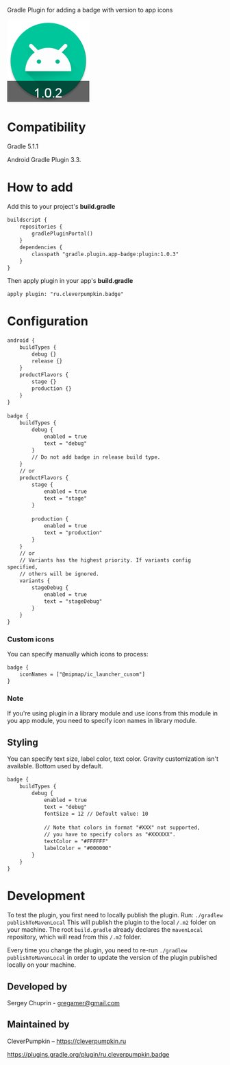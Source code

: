 Gradle Plugin for adding a badge with version to app icons

![alt text](img/ic_launcher_round.png)

# Compatibility
Gradle 5.1.1

Android Gradle Plugin 3.3.
# How to add
Add this to your project's **build.gradle**
```
buildscript {
    repositories {
        gradlePluginPortal()
    }
    dependencies {
        classpath "gradle.plugin.app-badge:plugin:1.0.3"
    }
}
```
Then apply plugin in your app's **build.gradle**
```
apply plugin: "ru.cleverpumpkin.badge"
```

# Configuration
```
android {
    buildTypes {
        debug {}
        release {}
    }
    productFlavors {
        stage {}
        production {}
    }
}

badge {
    buildTypes {
        debug {
            enabled = true
            text = "debug"
        }
        // Do not add badge in release build type.
    }
    // or
    productFlavors {
        stage {
            enabled = true
            text = "stage"
        }

        production {
            enabled = true
            text = "production"
        }
    }
    // or
    // Variants has the highest priority. If variants config specified,
    // others will be ignored.
    variants {
        stageDebug {
            enabled = true
            text = "stageDebug"
        }
    }
}
```
### Custom icons
You can specify manually which icons to process:
```
badge {
    iconNames = ["@mipmap/ic_launcher_cusom"]
}
```

### Note
If you're using plugin in a library module and use icons from this
module in you app module, you need to specify icon names in library
module.

## Styling
You can specify text size, label color, text color.
Gravity customization isn't available. Bottom used by default.
```
badge {
    buildTypes {
        debug {
            enabled = true
            text = "debug"
            fontSize = 12 // Default value: 10
            
            // Note that colors in format "#XXX" not supported,
            // you have to specify colors as "#XXXXXX".
            textColor = "#FFFFFF"
            labelColor = "#000000"
        }
    }
}
```

# Development

To test the plugin, you first need to locally publish the plugin.
Run: `./gradlew publishToMavenLocal`
This will publish the plugin to the local `/.m2` folder on your machine.
The root `build.gradle` already declares the `mavenLocal` repository, which will read from this `/.m2` folder.

Every time you change the plugin, you need to re-run `./gradlew publishToMavenLocal` in order to update the
version of the plugin published locally on your machine.

## Developed by
Sergey Chuprin - <gregamer@gmail.com>
## Maintained by
CleverPumpkin – https://cleverpumpkin.ru

https://plugins.gradle.org/plugin/ru.cleverpumpkin.badge
